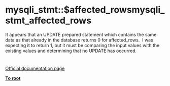 # mysqli_stmt::$affected_rowsmysqli_stmt_affected_rows




<div class="phpcode"><span class="html">
It appears that an UPDATE prepared statement which contains the same data as that already in the database returns 0 for affected_rows.&#xA0; I was expecting it to return 1, but it must be comparing the input values with the existing values and determining that no UPDATE has occurred.</span>
</div>
  

#

[Official documentation page](https://www.php.net/manual/en/mysqli-stmt.affected-rows.php)

**[To root](/README.md)**